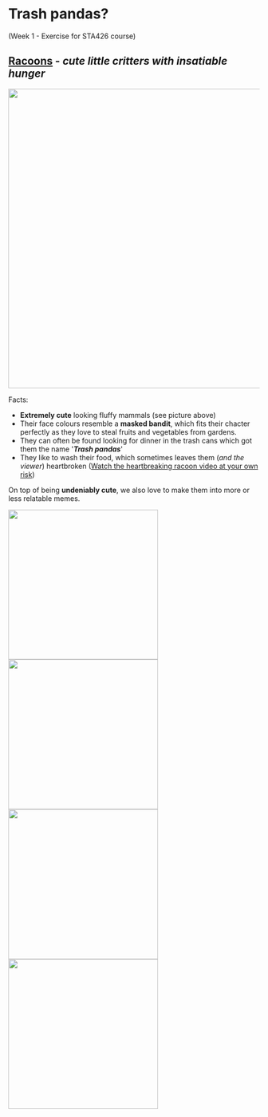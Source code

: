 # Trash pandas?
(Week 1 - Exercise for STA426 course)

## [Racoons](https://www.nationalgeographic.com/animals/mammals/facts/raccoon) - _cute little critters with insatiable hunger_

<img src="https://i.natgeofe.com/n/8271db90-5c35-46bc-9429-588a9529e44a/raccoon_thumb_3x2.JPG" width="600">

Facts: 
- **Extremely cute** looking fluffy mammals (see picture above)
- Their face colours resemble a **masked bandit**, which fits their chacter perfectly as they love to steal fruits and vegetables from gardens.
- They can often be found looking for dinner in the trash cans which got them the name '**_Trash pandas_**'
- They like to wash their food, which sometimes leaves them (_and the viewer_) heartbroken ([Watch the heartbreaking racoon video at your own risk](https://www.youtube.com/watch?v=rfbb4yRBH64/))

On top of being **undeniably cute**, we also love to make them into more or less relatable memes.

<img src="https://i.pinimg.com/1200x/0c/30/23/0c3023cfe05694e99ace577f52ec1fce.jpg" width="300"> <img src="https://i.chzbgr.com/full/9773092096/hD3626463" width="300"> <img src="https://i.chzbgr.com/full/9773093376/h83F4A05C" width="300"> <img src="https://i.pinimg.com/736x/a3/d6/ba/a3d6ba95b166d8be13f9b0a2abd49732.jpg" width="300"> 
